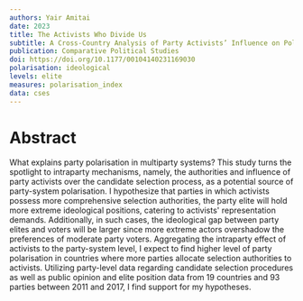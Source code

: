 ```yaml
---
authors: Yair Amitai
date: 2023
title: The Activists Who Divide Us
subtitle: A Cross-Country Analysis of Party Activists’ Influence on Polarisation and Representation
publication: Comparative Political Studies
doi: https://doi.org/10.1177/00104140231169030
polarisation: ideological
levels: elite
measures: polarisation_index
data: cses
---
```



# Abstract
What explains party polarisation in multiparty systems? This study turns the spotlight to intraparty mechanisms, namely, the authorities and influence of party activists over the candidate selection process, as a potential source of party-system polarisation. I hypothesize that parties in which activists possess more comprehensive selection authorities, the party elite will hold more extreme ideological positions, catering to activists' representation demands. Additionally, in such cases, the ideological gap between party elites and voters will be larger since more extreme actors overshadow the preferences of moderate party voters. Aggregating the intraparty effect of activists to the party-system level, I expect to find higher level of party polarisation in countries where more parties allocate selection authorities to activists. Utilizing party-level data regarding candidate selection procedures as well as public opinion and elite position data from 19 countries and 93 parties between 2011 and 2017, I find support for my hypotheses.